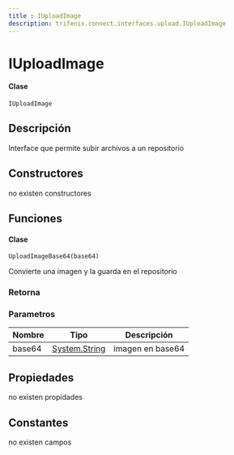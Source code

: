 ```yaml
---
title : IUploadImage
description: trifenix.connect.interfaces.upload.IUploadImage
---
```


# IUploadImage

<CodeBlock slots = 'heading, code' repeat = '1' languages = 'C#' />

#### Clase
```
IUploadImage
```

## Descripción
Interface que permite subir archivos a un repositorio
## Constructores

no existen constructores


## Funciones


<CodeBlock slots = 'heading, code' repeat = '1' languages = 'C#' />

#### Clase
```
UploadImageBase64(base64)
```


Convierte una imagen y la guarda en el repositorio
### Retorna

### Parametros
| Nombre | Tipo | Descripción |
| ------ | ---- | ----------- |
| base64 | [System.String](http://msdn.microsoft.com/query/dev14.query?appId=Dev14IDEF1&l=EN-US&k=k:System.String 'System.String') | imagen en base64 |
## Propiedades

no existen propidades

## Constantes
no existen campos

